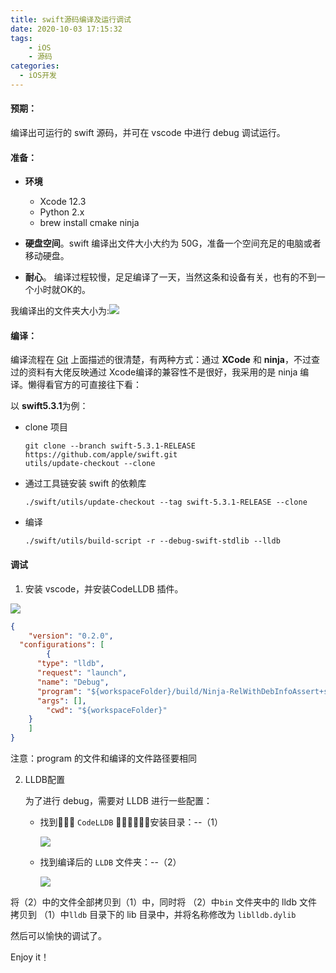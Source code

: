 ```yaml
---
title: swift源码编译及运行调试
date: 2020-10-03 17:15:32
tags: 
	- iOS
	- 源码
categories:
  - iOS开发
---
```


#### 预期：

编译出可运行的 swift 源码，并可在 vscode 中进行 debug 调试运行。

<!-- more -->

#### 准备：

- **环境**
  - Xcode 12.3
  - Python 2.x
  - brew install cmake ninja

- **硬盘空间**。swift 编译出文件大小大约为 50G，准备一个空间充足的电脑或者移动硬盘。
- **耐心**。 编译过程较慢，足足编译了一天，当然这条和设备有关，也有的不到一个小时就OK的。

我编译出的文件夹大小为:![](/images/swift源码大小.png)

#### 编译：

编译流程在 [Git](https://github.com/apple/swift/blob/main/docs/HowToGuides/GettingStarted.md#incremental-builds-with-ninja) 上面描述的很清楚，有两种方式：通过 **XCode** 和 **ninja**，不过查过的资料有大佬反映通过 Xcode编译的兼容性不是很好，我采用的是 ninja 编译。懒得看官方的可直接往下看：

以 **swift5.3.1**为例：

- clone 项目

  ```shell
  git clone --branch swift-5.3.1-RELEASE https://github.com/apple/swift.git
  utils/update-checkout --clone
  ```

- 通过工具链安装 swift 的依赖库

  `./swift/utils/update-checkout --tag swift-5.3.1-RELEASE --clone`

- 编译

  `./swift/utils/build-script -r --debug-swift-stdlib --lldb`



#### 调试

1. 安装 vscode，并安装CodeLLDB 插件。

![](/images/swift_vscode配置.png)

``` json
{
	"version": "0.2.0", 
  "configurations": [
		{
      "type": "lldb",
      "request": "launch",
      "name": "Debug",
      "program": "${workspaceFolder}/build/Ninja-RelWithDebInfoAssert+stdlib-DebugAssert/swift-macosx-x86_64/bin/swift",
      "args": [],
    	"cwd": "${workspaceFolder}"
    } 
	]
}
```

注意：program 的文件和编译的文件路径要相同

2. LLDB配置

   为了进行 debug，需要对 LLDB 进行一些配置：

   - 找到􏲝􏰿􏱀 `CodeLLDB` 􏰧􏲠􏲡􏱗􏱟􏰞安装目录：--（1）

     ![](/images/image-20201207152145435.png)

   - 找到编译后的 `LLDB` 文件夹：--（2）

     ![](/images/image-20201207152353407.png)

将（2）中的文件全部拷贝到（1）中，同时将 （2）中`bin` 文件夹中的 lldb 文件 拷贝到 （1）中`lldb` 目录下的 lib 目录中，并将名称修改为 `liblldb.dylib`



然后可以愉快的调试了。

Enjoy it！